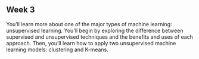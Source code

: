 ## Week 3

You’ll learn more about one of the major types of machine learning: unsupervised learning. You'll begin by exploring the difference between supervised and unsupervised techniques and the benefits and uses of each approach. Then, you’ll learn how to apply two unsupervised machine learning models: clustering and K-means.
